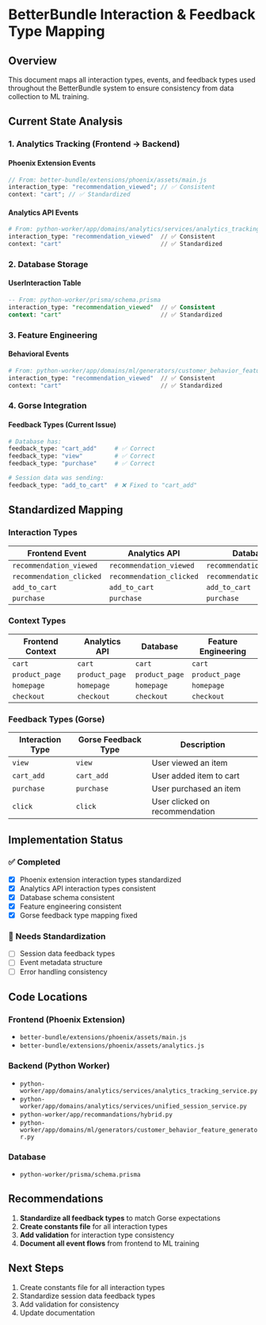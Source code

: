 # BetterBundle Interaction & Feedback Type Mapping

## Overview

This document maps all interaction types, events, and feedback types used throughout the BetterBundle system to ensure consistency from data collection to ML training.

## Current State Analysis

### 1. Analytics Tracking (Frontend → Backend)

#### Phoenix Extension Events

```javascript
// From: better-bundle/extensions/phoenix/assets/main.js
interaction_type: "recommendation_viewed"; // ✅ Consistent
context: "cart"; // ✅ Standardized
```

#### Analytics API Events

```python
# From: python-worker/app/domains/analytics/services/analytics_tracking_service.py
interaction_type: "recommendation_viewed"  // ✅ Consistent
context: "cart"                            // ✅ Standardized
```

### 2. Database Storage

#### UserInteraction Table

```sql
-- From: python-worker/prisma/schema.prisma
interaction_type: "recommendation_viewed"  // ✅ Consistent
context: "cart"                            // ✅ Standardized
```

### 3. Feature Engineering

#### Behavioral Events

```python
# From: python-worker/app/domains/ml/generators/customer_behavior_feature_generator.py
interaction_type: "recommendation_viewed"  // ✅ Consistent
context: "cart"                            // ✅ Standardized
```

### 4. Gorse Integration

#### Feedback Types (Current Issue)

```python
# Database has:
feedback_type: "cart_add"     # ✅ Correct
feedback_type: "view"         # ✅ Correct
feedback_type: "purchase"     # ✅ Correct

# Session data was sending:
feedback_type: "add_to_cart"  # ❌ Fixed to "cart_add"
```

## Standardized Mapping

### Interaction Types

| Frontend Event           | Analytics API            | Database                 | Feature Engineering      | Gorse      |
| ------------------------ | ------------------------ | ------------------------ | ------------------------ | ---------- |
| `recommendation_viewed`  | `recommendation_viewed`  | `recommendation_viewed`  | `recommendation_viewed`  | `view`     |
| `recommendation_clicked` | `recommendation_clicked` | `recommendation_clicked` | `recommendation_clicked` | `click`    |
| `add_to_cart`            | `add_to_cart`            | `add_to_cart`            | `add_to_cart`            | `cart_add` |
| `purchase`               | `purchase`               | `purchase`               | `purchase`               | `purchase` |

### Context Types

| Frontend Context | Analytics API  | Database       | Feature Engineering |
| ---------------- | -------------- | -------------- | ------------------- |
| `cart`           | `cart`         | `cart`         | `cart`              |
| `product_page`   | `product_page` | `product_page` | `product_page`      |
| `homepage`       | `homepage`     | `homepage`     | `homepage`          |
| `checkout`       | `checkout`     | `checkout`     | `checkout`          |

### Feedback Types (Gorse)

| Interaction Type | Gorse Feedback Type | Description                    |
| ---------------- | ------------------- | ------------------------------ |
| `view`           | `view`              | User viewed an item            |
| `cart_add`       | `cart_add`          | User added item to cart        |
| `purchase`       | `purchase`          | User purchased an item         |
| `click`          | `click`             | User clicked on recommendation |

## Implementation Status

### ✅ Completed

- [x] Phoenix extension interaction types standardized
- [x] Analytics API interaction types consistent
- [x] Database schema consistent
- [x] Feature engineering consistent
- [x] Gorse feedback type mapping fixed

### 🔄 Needs Standardization

- [ ] Session data feedback types
- [ ] Event metadata structure
- [ ] Error handling consistency

## Code Locations

### Frontend (Phoenix Extension)

- `better-bundle/extensions/phoenix/assets/main.js`
- `better-bundle/extensions/phoenix/assets/analytics.js`

### Backend (Python Worker)

- `python-worker/app/domains/analytics/services/analytics_tracking_service.py`
- `python-worker/app/domains/analytics/services/unified_session_service.py`
- `python-worker/app/recommandations/hybrid.py`
- `python-worker/app/domains/ml/generators/customer_behavior_feature_generator.py`

### Database

- `python-worker/prisma/schema.prisma`

## Recommendations

1. **Standardize all feedback types** to match Gorse expectations
2. **Create constants file** for all interaction types
3. **Add validation** for interaction type consistency
4. **Document all event flows** from frontend to ML training

## Next Steps

1. Create constants file for all interaction types
2. Standardize session data feedback types
3. Add validation for consistency
4. Update documentation
